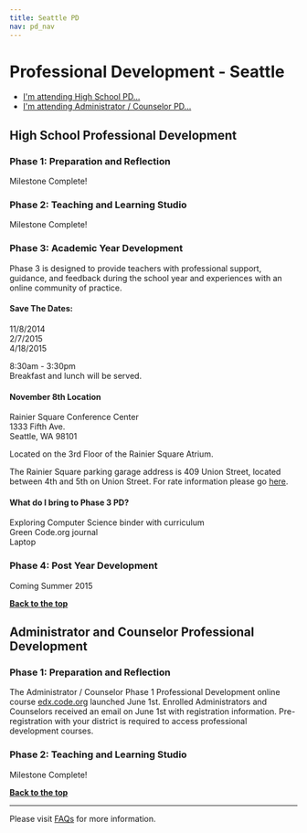 ```yaml
---
title: Seattle PD
nav: pd_nav
---
```

<a id="top"></a>

# Professional Development - Seattle

- [I'm attending High School PD...](#hs)
- [I'm attending Administrator / Counselor PD...](#admin)

<a id="hs"></a>

## High School Professional Development

### Phase 1: Preparation and Reflection

Milestone Complete!

### Phase 2: Teaching and Learning Studio

Milestone Complete!

### Phase 3: Academic Year Development

Phase 3 is designed to provide teachers with professional support, guidance, and feedback during the school year and experiences with an online community of practice.

#### Save The Dates:
11/8/2014
<br/>
2/7/2015
<br/>
4/18/2015

8:30am - 3:30pm
<br />
Breakfast and lunch will be served. 

#### November 8th Location 
Rainier Square Conference Center
<br/>
1333 Fifth Ave. 
<br/>
Seattle, WA 98101

Located on the 3rd Floor of the Rainier Square Atrium. 

The Rainier Square parking garage address is 409 Union Street, located between 4th and 5th on Union Street. For rate information please go [here](/files/rainierparking.pdf). 

#### What do I bring to Phase 3 PD? ####
Exploring Computer Science binder with curriculum
<br />
Green Code.org journal
<br />
Laptop

### Phase 4: Post Year Development
Coming Summer 2015  	

[**Back to the top**](#top)


<a id="admin"></a>
## Administrator and Counselor Professional Development

### Phase 1: Preparation and Reflection
The Administrator / Counselor Phase 1 Professional Development online course [edx.code.org](http://edx.code.org) launched June 1st. Enrolled Administrators and Counselors received an email on June 1st with registration information. Pre-registration with your district is required to access professional development courses. 

### Phase 2: Teaching and Learning Studio

Milestone Complete!

[**Back to the top**](#top)


----------
Please visit [FAQs](/educate/pd/faq) for more information.

<br />
<br />